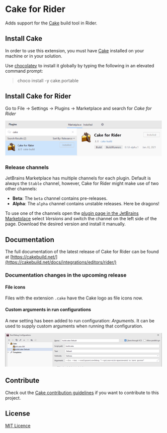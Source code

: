 # Cake for Rider

Adds support for the [Cake](https://cakebuild.net/) build tool in Rider. 

## Install Cake

In order to use this extension, you must have
[Cake](https://cakebuild.net/) installed on your machine or in your solution.

Use [chocolatey](http://chocolatey.org/) to install it globally by
typing the following in an elevated command prompt:

>choco install -y cake.portable

## Install Cake for Rider

Go to File -> Settings -> Plugins -> Marketplace and search for *Cake for Rider*

![Cake Rider Plugin](./images/riderPlugin.png)

### Release channels

JetBrains Marketplace has multiple channels for each plugin. Default is always the `Stable` channel,
however, Cake for Rider might make use of two other channels:

- **Beta**: The `beta` channel contains pre-releases.
- **Alpha**: The `alpha` channel contains unstable releases. Here be dragons!

To use one of the channels open the [plugin page in the JetBrains Marketplace](https://plugins.jetbrains.com/plugin/15729-cake-rider/)
select *Versions* and switch the channel on the left side of the page. Download the desired version and install it manually.

## Documentation

The full documentation of the latest release of Cake for Rider can be found at [https://cakebuild.net/](https://cakebuild.net/docs/integrations/editors/rider/)

### Documentation changes in the upcoming release

#### File icons

Files with the extension `.cake` have the Cake logo as file icons now. 


#### Custom arguments in run configurations

A new setting has been added to run configuration: *Arguments*. It can be used to supply custom arguments when running that configuration.

![arguments](./images/runConfiguration-editor.png)

## Contribute

Check out the [Cake contribution guidelines](https://cakebuild.net/docs/contributing/contribution-guidelines)
if you want to contribute to this project.

## License

[MIT Licence](LICENSE.txt)